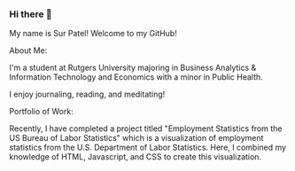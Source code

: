 ### Hi there 👋

My name is Sur Patel! Welcome to my GitHub!

About Me:

I'm a student at Rutgers University majoring in Business Analytics & Information Technology and Economics with a minor in Public Health.

I enjoy journaling, reading, and meditating!

Portfolio of Work:

Recently, I have completed a project titled "Employment Statistics from the US Bureau of Labor Statistics" which is a visualization of employment statistics from the U.S. Department of Labor Statistics. Here, I combined my knowledge of HTML, Javascript, and CSS to create this visualization.



